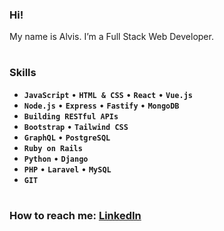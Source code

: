 ### Hi!
My name is Alvis. I’m a Full Stack Web Developer.
#
### Skills
- **`JavaScript`** • **`HTML & CSS`** • **`React`** • **`Vue.js`**
- **`Node.js`** • **`Express`** • **`Fastify`** • **`MongoDB`**
- **`Building RESTful APIs`**
- **`Bootstrap`** • **`Tailwind CSS`**
- **`GraphQL`** • **`PostgreSQL`**
- **`Ruby on Rails`**
- **`Python`** • **`Django`**
- **`PHP`** • **`Laravel`** • **`MySQL`**  
- **`GIT`**
#
<!--  
- Laravel
- Building REST API
- MySQL
- Node.js
- JavaScript
- HTML & CSS 
- Vue.js
- React
- TypeScript
- GIT
-->
### How to reach me: [LinkedIn]


[codelex]: https://codelex.io
[linkedin]: https://www.linkedin.com/in/alvis-balodis/
[php]:https://www.php.net

<!--
### Hi there 👋
-->
<!--
**AlvisBalodis/AlvisBalodis** is a ✨ _special_ ✨ repository because its `README.md` (this file) appears on your GitHub profile.

Here are some ideas to get you started:

- 🔭 I’m currently working on ...
- 🌱 I’m currently learning ...
- 👯 I’m looking to collaborate on ...
- 🤔 I’m looking for help with ...
- 💬 Ask me about ...
- 📫 How to reach me: ...
- 😄 Pronouns: ...
- ⚡ Fun fact: ...
-->
<!--
• building [codelex.io][website]  
• learning [php][next], [typescript][typescript]  
• loving [react][react], [firebase][firebase], [styled-components][styled], [jamstack][jamstack]  

• [website][website] **|** 
• [linkedin][linkedin]


[codelex]: https://codelex.io
[react]: http://reactjs.org
[firebase]: https://firebase.google.com
[styled]: https://styled-components.com
[typescript]: https://www.typescriptlang.org
[website]: https://bradgarropy.com
[linkedin]: https://linkedin.com/in/AlvisBalodis
[npm]: https://npmjs.com/~bradgarropy
-->
